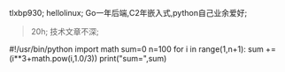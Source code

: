 tlxbp930;
hellolinux;
Go一年后端,C2年嵌入式,python自己业余爱好;
>20h;
技术文章不深;

#!/usr/bin/python
import math
sum=0
n=100
for i in range(1,n+1):
	sum += (i**3+math.pow(i,1.0/3))
print("sum=",sum)
